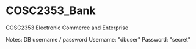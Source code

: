 COSC2353_Bank
=============

COSC2353 Electronic Commerce and Enterprise


Notes:
DB username / password
Username: "dbuser"
Password: "secret"